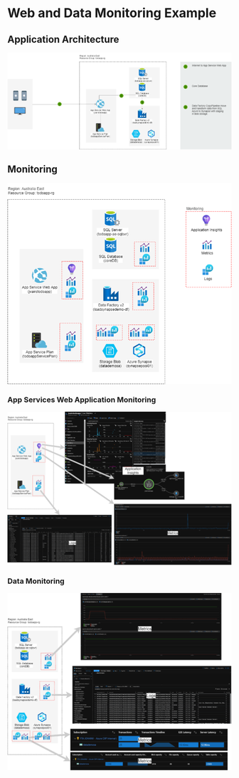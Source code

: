 # Web and Data Monitoring Example

## Application Architecture
![Azure Monitor Fundamental Data Types 1/2](/PNG/todoapp_webapp_data.png) 

## Monitoring
![Azure Monitor Fundamental Data Types 1/2](/PNG/todoapp_webapp_data_monitoring.png) 

### App Services Web Application Monitoring
![Azure Monitor Fundamental Data Types 1/2](/PNG/todoapp-webapp_monitoring.png) 

### Data Monitoring
![Azure Monitor Fundamental Data Types 1/2](/PNG/todoapp-data_monitoring.png) 
